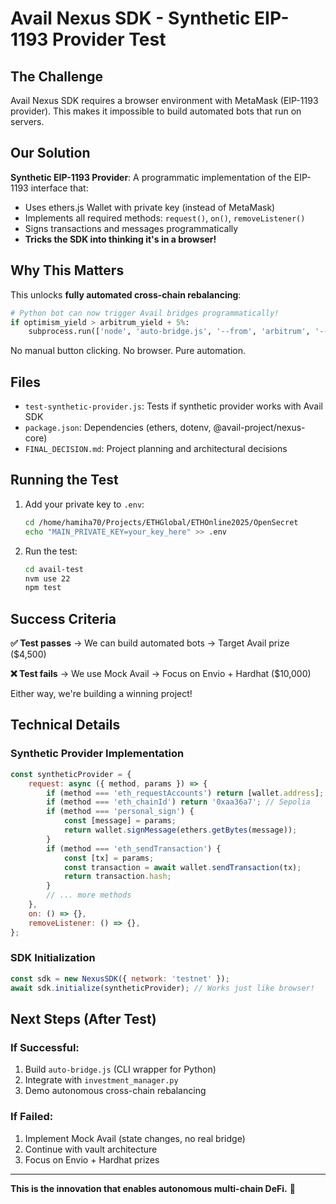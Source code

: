 # Avail Nexus SDK - Synthetic EIP-1193 Provider Test

## The Challenge

Avail Nexus SDK requires a browser environment with MetaMask (EIP-1193 provider). This makes it impossible to build automated bots that run on servers.

## Our Solution

**Synthetic EIP-1193 Provider**: A programmatic implementation of the EIP-1193 interface that:
- Uses ethers.js Wallet with private key (instead of MetaMask)
- Implements all required methods: `request()`, `on()`, `removeListener()`
- Signs transactions and messages programmatically
- **Tricks the SDK into thinking it's in a browser!**

## Why This Matters

This unlocks **fully automated cross-chain rebalancing**:

```python
# Python bot can now trigger Avail bridges programmatically!
if optimism_yield > arbitrum_yield + 5%:
    subprocess.run(['node', 'auto-bridge.js', '--from', 'arbitrum', '--to', 'optimism'])
```

No manual button clicking. No browser. Pure automation.

## Files

- `test-synthetic-provider.js`: Tests if synthetic provider works with Avail SDK
- `package.json`: Dependencies (ethers, dotenv, @avail-project/nexus-core)
- `FINAL_DECISION.md`: Project planning and architectural decisions

## Running the Test

1. Add your private key to `.env`:
   ```bash
   cd /home/hamiha70/Projects/ETHGlobal/ETHOnline2025/OpenSecret
   echo "MAIN_PRIVATE_KEY=your_key_here" >> .env
   ```

2. Run the test:
   ```bash
   cd avail-test
   nvm use 22
   npm test
   ```

## Success Criteria

**✅ Test passes** → We can build automated bots → Target Avail prize ($4,500)

**❌ Test fails** → We use Mock Avail → Focus on Envio + Hardhat ($10,000)

Either way, we're building a winning project!

## Technical Details

### Synthetic Provider Implementation

```javascript
const syntheticProvider = {
    request: async ({ method, params }) => {
        if (method === 'eth_requestAccounts') return [wallet.address];
        if (method === 'eth_chainId') return '0xaa36a7'; // Sepolia
        if (method === 'personal_sign') {
            const [message] = params;
            return wallet.signMessage(ethers.getBytes(message));
        }
        if (method === 'eth_sendTransaction') {
            const [tx] = params;
            const transaction = await wallet.sendTransaction(tx);
            return transaction.hash;
        }
        // ... more methods
    },
    on: () => {},
    removeListener: () => {},
};
```

### SDK Initialization

```javascript
const sdk = new NexusSDK({ network: 'testnet' });
await sdk.initialize(syntheticProvider); // Works just like browser!
```

## Next Steps (After Test)

### If Successful:
1. Build `auto-bridge.js` (CLI wrapper for Python)
2. Integrate with `investment_manager.py`
3. Demo autonomous cross-chain rebalancing

### If Failed:
1. Implement Mock Avail (state changes, no real bridge)
2. Continue with vault architecture
3. Focus on Envio + Hardhat prizes

---

**This is the innovation that enables autonomous multi-chain DeFi.** 🚀

